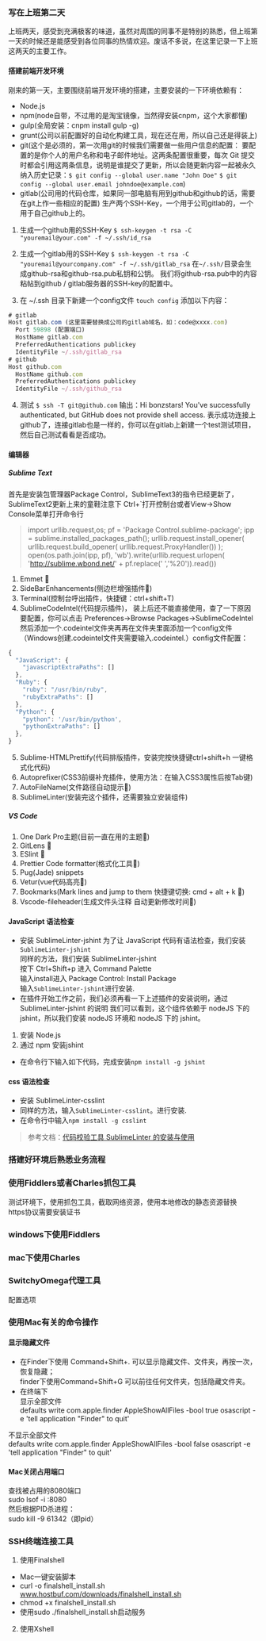 ### 写在上班第二天

上班两天，感受到充满极客的味道，虽然对周围的同事不是特别的熟悉，但上班第一天的时候还是能感受到各位同事的热情欢迎。废话不多说，在这里记录一下上班这两天的主要工作。

#### 搭建前端开发环境

刚来的第一天，主要围绕前端开发环境的搭建，主要安装的一下环境依赖有：

- Node.js
- npm(node自带，不过用的是淘宝镜像，当然得安装cnpm，这个大家都懂)
- gulp(全局安装：cnpm install gulp -g)
- grunt(公司以前配置好的自动化构建工具，现在还在用，所以自己还是得装上)
- git(这个是必须的，第一次用git的时候我们需要做一些用户信息的配置：
要配置的是你个人的用户名称和电子邮件地址。这两条配置很重要，每次 Git 提交时都会引用这两条信息，说明是谁提交了更新，所以会随更新内容一起被永久纳入历史记录：`$ git config --global user.name "John Doe"`
`$ git config --global user.email johndoe@example.com`)
- gitlab(公司用的代码仓库，如果同一部电脑有用到github和github的话，需要在git上作一些相应的配置)
生产两个SSH-Key，一个用于公司gitlab的，一个用于自己github上的。
1. 生成一个github用的SSH-Key
`$ ssh-keygen -t rsa -C "youremail@your.com" -f ~/.ssh/id_rsa`

2. 生成一个gitlab用的SSH-Key
`$ ssh-keygen -t rsa -C "youremail@yourcompany.com" -f ~/.ssh/gitlab_rsa`  在`~/.ssh/`目录会生成github-rsa和github-rsa.pub私钥和公钥。 我们将github-rsa.pub中的内容粘帖到github / gitlab服务器的SSH-key的配置中。

3. 在 ~/.ssh 目录下新建一个config文件
`touch config`
添加以下内容：

``` javascript
# gitlab
Host gitlab.com (这里需要替换成公司的gitlab域名，如：code@xxxx.com)
  Port 59898 (配置端口)
  HostName gitlab.com
  PreferredAuthentications publickey
  IdentityFile ~/.ssh/gitlab_rsa
# github
Host github.com
  HostName github.com
  PreferredAuthentications publickey
  IdentityFile ~/.ssh/github_rsa
```

4. 测试
`$ ssh -T git@github.com`
输出：Hi bonzstars! You've successfully authenticated, but GitHub does not provide shell access.
表示成功连接上github了，连接gitlab也是一样的，你可以在gitlab上新建一个test测试项目，然后自己测试看看是否成功。
 
#### 编辑器
##### Sublime Text

首先是安装包管理器Package Control，SublimeText3的指令已经更新了，SublimeText2更新上来的童鞋注意下 
Ctrl+`打开控制台或者View->Show Console菜单打开命令行
> import urllib.request,os; pf = 'Package Control.sublime-package'; ipp = sublime.installed_packages_path(); urllib.request.install_opener( urllib.request.build_opener( urllib.request.ProxyHandler()) ); open(os.path.join(ipp, pf), 'wb').write(urllib.request.urlopen( 'http://sublime.wbond.net/' + pf.replace(' ','%20')).read())

1. Emmet 🌟
2. SideBarEnhancements(侧边栏增强插件🌟)
3. Terminal(控制台呼出插件，快捷键：ctrl+shift+T)
4.  SublimeCodeIntel(代码提示插件)， 装上后还不能直接使用，查了一下原因要配置，你可以点击 Preferences->Browse Packages->SublimeCodeIntel然后添加一个.codeintel文件夹再再在文件夹里面添加一个config文件（Windows创建.codeintel文件夹需要输入.codeintel.）config文件配置：

``` javascript
{
  "JavaScript": {
    "javascriptExtraPaths": []
  },
  "Ruby": {
    "ruby": "/usr/bin/ruby",
    "rubyExtraPaths": []
  },
  "Python": {
    "python": '/usr/bin/python',
    "pythonExtraPaths": []
  },
}
```

5. Sublime-HTMLPrettify(代码排版插件，安装完按快捷键ctrl+shift+h 一键格式化代码)
6. Autoprefixer(CSS3前缀补充插件，使用方法：在输入CSS3属性后按Tab键)
7. AutoFileName(文件路径自动提示🌟)
8. SublimeLinter(安装完这个插件，还需要独立安装组件)

##### VS Code

1. One Dark Pro主题(目前一直在用的主题🌟)
2. GitLens 🌟
3. ESlint 🌟
3. Prettier Code formatter(格式化工具🌟)
4. Pug(Jade) snippets
5. Vetur(vue代码高亮🌟)
6. Bookmarks(Mark lines and jump to them 快捷键切换: cmd + alt + k 🌟)
7. Vscode-fileheader(生成文件头注释 自动更新修改时间🌟)
#### JavaScript 语法检查
- 安装 SublimeLinter-jshint
为了让 JavaScript 代码有语法检查，我们安装`SublimeLinter-jshint `  
同样的方法，我们安装 SublimeLinter-jshint  
按下 Ctrl+Shift+p 进入 Command Palette  
输入install进入 Package Control: Install Package  
输入`SublimeLinter-jshint`进行安装.
- 在插件开始工作之前，我们必须再看一下上述插件的安装说明，通过 SublimeLinter-jshint 的说明 我们可以看到，这个组件依赖于 nodeJS 下的 jshint，所以我们安装 nodeJS 环境和 nodeJS 下的 jshint。
1. 安装 Node.js
2. 通过 npm 安装jshint
- 在命令行下输入如下代码，完成安装`npm install -g jshint`

#### css 语法检查
- 安装 SublimeLinter-csslint
- 同样的方法，输入`SublimeLinter-csslint`。进行安装.
- 在命令行中输入`npm install -g csslint`
> 参考文档：[代码校验工具 SublimeLinter 的安装与使用](https://gaohaoyang.github.io/2015/03/26/sublimeLinter/)

### 搭建好环境后熟悉业务流程

### 使用Fiddlers或者Charles抓包工具
测试环境下，使用抓包工具，截取网络资源，使用本地修改的静态资源替换  
https协议需要安装证书

### windows下使用Fiddlers
### mac下使用Charles

### SwitchyOmega代理工具
配置选项

### 使用Mac有关的命令操作
#### 显示隐藏文件

- 在Finder下使用 Command+Shift+. 可以显示隐藏文件、文件夹，再按一次，恢复隐藏；  
finder下使用Command+Shift+G 可以前往任何文件夹，包括隐藏文件夹。
- 在终端下  
显示全部文件  
defaults write com.apple.finder AppleShowAllFiles -bool true
osascript -e 'tell application "Finder" to quit'

不显示全部文件  
defaults write com.apple.finder AppleShowAllFiles -bool false
osascript -e 'tell application "Finder" to quit'

#### Mac关闭占用端口

查找被占用的8080端口  
sudo lsof -i :8080  
然后根据PID杀进程：  
sudo kill -9 61342（即pid）

### SSH终端连接工具
1. 使用Finalshell  
- Mac一键安装脚本  
- curl -o finalshell_install.sh www.hostbuf.com/downloads/finalshell_install.sh  
- chmod +x finalshell_install.sh  
- 使用sudo ./finalshell_install.sh启动服务  
2. 使用Xshell  

